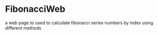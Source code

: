 # FibonacciWeb
a web page to used to calculate fibonacci series numbers by index using different methods
